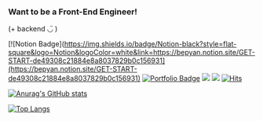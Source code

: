 ### Want to be a Front-End Engineer!
(+ backend ◡̈ )



[![Notion Badge](https://img.shields.io/badge/Notion-black?style=flat-square&logo=Notion&logoColor=white&link=https://bepyan.notion.site/GET-START-de49308c21884e8a8037829b0c156931](https://bepyan.notion.site/GET-START-de49308c21884e8a8037829b0c156931)
[![Portfolio Badge](https://img.shields.io/badge/-Portfolio-262729?style=flat-square&link=http://bepyan.github.io/portfolio)](http://bepyan.github.io/portfolio)
<a href="https://velog.io/@bepyan" target="_blank"><img src="https://img.shields.io/badge/Velog-20c997?style=flat-square&logo=Vimeo&logoColor=white"/></a>
<a href="mailto:bepyan@naver.com" target="_blank"><img src="https://img.shields.io/badge/Email-03C75A?style=flat-square&logo=Naver&logoColor=white"/></a>
[![Hits](https://hits.seeyoufarm.com/api/count/incr/badge.svg?url=https%3A%2F%2Fgithub.com%2Fbepyan&count_bg=%233D9CC8&title_bg=%23555555&icon=&icon_color=%23E7E7E7&title=hits&edge_flat=false)](https://hits.seeyoufarm.com)

<!--<a href="[연결할 링크]" target="_blank"><img src="https://img.shields.io/badge/[쓰고 싶은 텍스트]-[컬러 코드]?style=flat-square&logo=[브랜드 이름]&logoColor=white"/></a> -->

[![Anurag's GitHub stats](https://github-readme-stats.vercel.app/api?username=bepyan)](https://github.com/anuraghazra/github-readme-stats)

[![Top Langs](https://github-readme-stats.vercel.app/api/top-langs/?username=bepyan&layout=compact)](https://github.com/anuraghazra/github-readme-stats)
